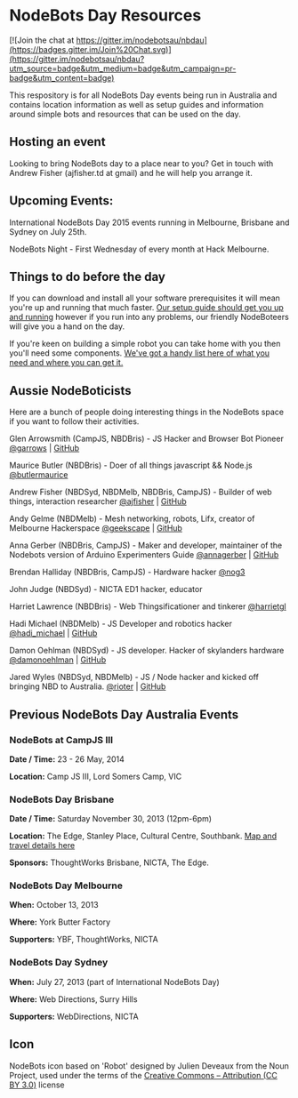 # NodeBots Day Resources

[![Join the chat at https://gitter.im/nodebotsau/nbdau](https://badges.gitter.im/Join%20Chat.svg)](https://gitter.im/nodebotsau/nbdau?utm_source=badge&utm_medium=badge&utm_campaign=pr-badge&utm_content=badge)

This respository is for all NodeBots Day events being run in Australia and contains location information as well as setup guides and information around simple bots and resources that can be used on the day.

## Hosting an event

Looking to bring NodeBots day to a place near to you? Get in touch with Andrew Fisher (ajfisher.td at gmail) and he will help you arrange it.

## Upcoming Events:

International NodeBots Day 2015 events running in Melbourne, Brisbane and Sydney on July 25th.

NodeBots Night - First Wednesday of every month at Hack Melbourne.

## Things to do before the day

If you can download and install all your software prerequisites it will mean you're up and running that much faster. [Our setup guide should get you up and running](setup.md) however if you run into any problems, our friendly NodeBoteers will give you a hand on the day.

If you're keen on building a simple robot you can take home with you then you'll need some components. [We've got a handy list here of what you need and where you can get it.](https://github.com/nodebotsau/simplebot)

## Aussie NodeBoticists

Here are a bunch of people doing interesting things in the NodeBots space if you want to follow their activities.

Glen Arrowsmith (CampJS, NBDBris) - JS Hacker and Browser Bot Pioneer [@garrows](http://twitter.com/garrows) | [GitHub](http://github.com/garrows)

Maurice Butler (NBDBris) - Doer of all things javascript && Node.js [@butlermaurice](http://twitter.com/butlermaurice)

Andrew Fisher (NBDSyd, NBDMelb, NBDBris, CampJS) - Builder of web things, interaction researcher [@ajfisher](http://twitter.com/ajfisher) | [GitHub](http://github.com/ajfisher)

Andy Gelme (NBDMelb) - Mesh networking, robots, Lifx, creator of Melbourne Hackerspace [@geekscape](http://twitter.com/geekscape) | [GitHub](http://github.com/geekscape)

Anna Gerber (NBDBris, CampJS) - Maker and developer, maintainer of the Nodebots version of Arduino Experimenters Guide [@annagerber](http://twitter.com/annagerber) | [GitHub](http://github.com/annagerber)

Brendan Halliday (NBDBris, CampJS) - Hardware hacker [@nog3](http://twitter.com/nog3)

John Judge (NBDSyd) - NICTA ED1 hacker, educator

Harriet Lawrence (NBDBris) - Web Thingsificationer and tinkerer [@harrietgl](http://twitter.com/harrietgl)

Hadi Michael (NBDMelb) - JS Developer and robotics hacker [@hadi_michael](http://twitter.com/hadi_michael) | [GitHub](http://github.com/hadimichael)

Damon Oehlman (NBDSyd) - JS developer. Hacker of skylanders hardware [@damonoehlman](http://twitter.com/damonoehlman) | [GitHub](http://github.com/damonoehlman)

Jared Wyles (NBDSyd, NBDMelb) - JS / Node hacker and kicked off bringing NBD to Australia. [@rioter](http://twitter.com/rioter) | [GitHub](http://github.com/rioter)

## Previous NodeBots Day Australia Events

### NodeBots at CampJS III

**Date / Time:** 23 - 26 May, 2014

**Location:** Camp JS III, Lord Somers Camp, VIC


### NodeBots Day Brisbane
**Date / Time:** Saturday November 30, 2013 (12pm-6pm)

**Location:** The Edge, Stanley Place, Cultural Centre, Southbank. [Map and travel details here](http://edgeqld.org.au/contact-us/)

**Sponsors:** ThoughtWorks Brisbane, NICTA, The Edge.

### NodeBots Day Melbourne

**When:** October 13, 2013

**Where:** York Butter Factory

**Supporters:** YBF, ThoughtWorks, NICTA

### NodeBots Day Sydney

**When:** July 27, 2013 (part of International NodeBots Day)

**Where:** Web Directions, Surry Hills

**Supporters:** WebDirections, NICTA

## Icon
NodeBots icon based on 'Robot' designed by Julien Deveaux from the Noun Project, used under the terms of the [Creative Commons – Attribution (CC BY 3.0)](http://creativecommons.org/licenses/by/3.0/us/) license
